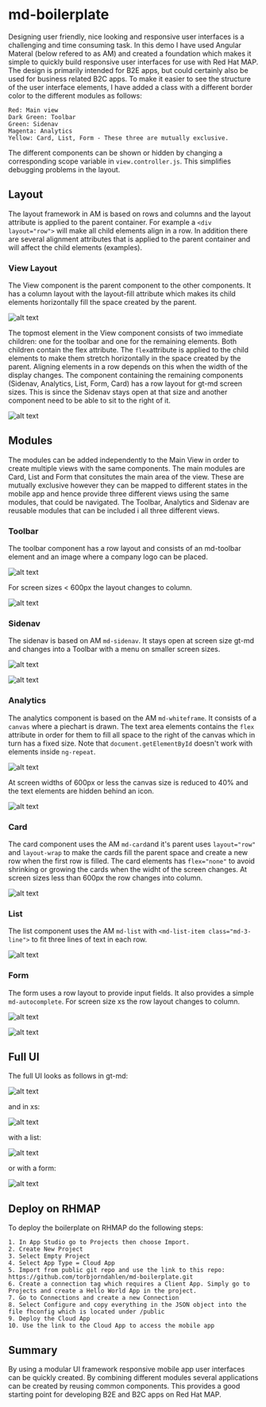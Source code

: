# md-boilerplate
Designing user friendly, nice looking and responsive user interfaces is a challenging and time consuming task.
In this demo I have used Angular Materal (below refered to as AM) and created a foundation which makes it simple to quickly build responsive user interfaces for use with Red Hat MAP. The design is primarily intended for B2E apps, but could
certainly also be used for business related B2C apps.
To make it easier to see the structure of the user interface elements, I have added a class with a different border color
to the different modules as follows:
```
Red: Main view
Dark Green: Toolbar
Green: Sidenav
Magenta: Analytics
Yellow: Card, List, Form - These three are mutually exclusive.
```
The different components can be shown or hidden by changing a corresponding scope variable in `view.controller.js`.
This simplifies debugging problems in the layout.

## Layout
The layout framework in AM is based on rows and columns and the layout attribute is applied to the parent container.
For example a `<div layout="row">` will make all child elements align in a row. In addition there are several alignment
attributes that is applied to the parent container and will affect the child elements (examples).
### View Layout
The View component is the parent component to the other components. It has a column layout with the layout-fill attribute
which makes its child elements horizontally fill the space created by the parent.

![alt text](./img/view-layout.png "View Layout")

The topmost element in the View component consists of two immediate children: one for the toolbar and one for the remaining
elements. Both children contain the flex attribute.
The `flex`attribute is applied to the child elements to make them stretch horizontally in the space created by the parent.
Aligning elements in a row depends on this when the width of the display changes.
The component containing the remaining components (Sidenav, Analytics, List, Form, Card) has a row layout for gt-md screen sizes. This is since the Sidenav stays open at that size and another component need to be able to sit to the right of
it.

![alt text](./img/gt-md-row-layout.png "Row Layout")

## Modules
The modules can be added independently to the Main View in order to create multiple views with the same components.
The main modules are Card, List and Form that consitutes the main area of the view.
These are mutually exclusive however they can be mapped to different states in the mobile app
and hence provide three different views using the same modules, that could be navigated.
The Toolbar, Analytics and Sidenav are reusable modules that can be included i all three different views.

### Toolbar
The toolbar component has a row layout and consists of an md-toolbar element and an image where a company logo can be placed.

![alt text](./img/toolbar.png "Toolbar")

For screen sizes < 600px the layout changes to column.

![alt text](./img/toolbar-xs.png "Toolbar xs")

### Sidenav
The sidenav is based on AM `md-sidenav`. It stays open at screen size gt-md and changes into a Toolbar with a menu on smaller screen sizes.

![alt text](./img/sidenav.png "Sidenav")

![alt text](./img/sidenav-xs.png "Sidenav xs")

### Analytics
The analytics component is based on the AM `md-whiteframe`. It consists of a `canvas` where a piechart is drawn.
The text area elements contains the `flex` attribute in order for them to fill all space to the right of the canvas
which in turn has a fixed size. Note that `document.getElementById` doesn't work with elements inside `ng-repeat`.

![alt text](./img/analytics.png "Analytics")

At screen widths of 600px or less the canvas size is reduced to 40% and
the text elements are hidden behind an icon.

![alt text](./img/analytics-xs.png "Analytics xs")

### Card
The card component uses the AM `md-card`and it's parent uses `layout="row"` and `layout-wrap` to make the cards fill the parent space and create a new row when the first row is filled. The card elements has `flex="none"` to avoid shrinking or growing the cards when the widht of the screen changes. At screen sizes less than 600px the row changes into column.

![alt text](./img/card.png "Card")

### List
The list component uses the AM `md-list` with `<md-list-item class="md-3-line">` to fit three lines of text in each row.

![alt text](./img/list-xs.png "List")


### Form
The form uses a row layout to provide input fields. It also provides a simple `md-autocomplete`.
For screen size xs the row layout changes to column.

![alt text](./img/form.png "Form")

![alt text](./img/form-xs.png "Form xs")

## Full UI
The full UI looks as follows in gt-md:

![alt text](./img/full-ui.png "Full UI")

and in xs:

![alt text](./img/full-ui-xs.png "Full UI xs")

with a list:

![alt text](./img/full-ui-list.png "Full UI List")

or with a form:

![alt text](./img/full-ui-form.png "Full UI Form")

## Deploy on RHMAP
To deploy the boilerplate on RHMAP do the following steps:
```
1. In App Studio go to Projects then choose Import.
2. Create New Project
3. Select Empty Project
4. Select App Type = Cloud App
5. Import from public git repo and use the link to this repo: https://github.com/torbjorndahlen/md-boilerplate.git
6. Create a connection tag which requires a Client App. Simply go to Projects and create a Hello World App in the project.
7. Go to Connections and create a new Connection
8. Select Configure and copy everything in the JSON object into the file fhconfig which is located under /public
9. Deploy the Cloud App
10. Use the link to the Cloud App to access the mobile app
```

## Summary
By using a modular UI framework responsive mobile app user interfaces can be quickly created.
By combining different modules several applications can be created by reusing common components.
This provides a good starting point for developing B2E and B2C apps on Red Hat MAP.
